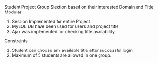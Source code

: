 Student Project Group Slection based on their interested Domain and Title
Modules
 1. Session Implemented for entire Project
 2. MySQL DB have been used for users and project title
 3. Ajax was implemented for checking title availability
 
Constraints
 1. Student can choose any available title after successful login
 2. Maximum of 5 students are allowed in one group.
